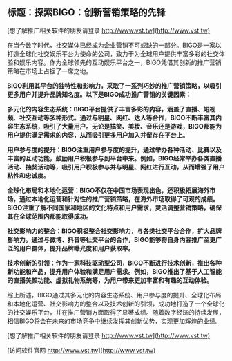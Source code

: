 ## **标题：探索BIGO：创新营销策略的先锋**

[想了解推广相关软件的朋友请登录 http://www.vst.tw](http://www.vst.tw)

在当今数字时代，社交媒体已经成为企业营销不可或缺的一部分。BIGO是一家以打造全球化社交娱乐平台为使命的公司，致力于为全球用户提供丰富多彩的社交体验和娱乐内容。作为全球领先的互动娱乐平台之一，BIGO凭借其创新的推广营销策略在市场上占据了一席之地。

**BIGO利用其平台的独特性和影响力，采取了一系列巧妙的推广营销策略，以吸引更多用户并提升品牌知名度。以下是BIGO成功推广营销的关键因素：**

**多元化的内容生态系统：BIGO平台提供了丰富多彩的内容，涵盖了直播、短视频、社交互动等多种形式。通过与明星、网红、达人等合作，BIGO不断丰富其内容生态系统，吸引了大量用户。无论是搞笑、美妆、音乐还是游戏，BIGO都能为用户提供满足需求的内容，从而吸引更多用户加入并留存在平台上。**

**用户参与度的提升：BIGO注重用户参与度的提升，通过举办各种活动、比赛以及丰富的互动功能，鼓励用户积极参与到平台中来。例如，BIGO经常举办各类直播活动、抽奖活动等，吸引用户积极参与并与明星、网红进行互动，从而增强了用户粘性和忠诚度。**

**全球化布局和本地化运营：BIGO不仅在中国市场表现出色，还积极拓展海外市场，通过本地化运营和针对性的推广营销策略，在海外市场取得了可观的成绩。BIGO注重了解不同国家和地区的文化特点和用户需求，灵活调整营销策略，确保其在全球范围内都能取得成功。**

**社交影响力的整合：BIGO积极整合社交影响力，与各类社交平台合作，扩大品牌影响力。通过与微博、抖音等社交平台的合作，BIGO能够将自身内容推广至更广泛的用户群体，提升品牌曝光度和用户获取率。**

**技术创新的引领：作为一家科技驱动型公司，BIGO不断进行技术创新，推出各种新功能和产品，提升用户体验和满足用户需求。例如，BIGO推出了基于人工智能的直播美颜功能、虚拟礼物系统等，为用户带来更加丰富和有趣的互动体验。**

综上所述，BIGO通过其多元化的内容生态系统、用户参与度的提升、全球化布局和本地化运营、社交影响力的整合以及技术创新的引领，成功地打造了一个全球化的社交娱乐平台，并在推广营销方面取得了显著成绩。随着数字经济的持续发展，相信BIGO将会在未来的市场竞争中继续发挥其创新优势，实现更加辉煌的业绩。

[想了解推广相关软件的朋友请登录 http://www.vst.tw](http://www.vst.tw)


[访问软件官网 http://www.vst.tw](http://www.vst.tw)
